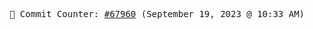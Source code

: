 <p align="center">
    <samp>
        📮 Commit Counter: <a href="https://github.com/Javascript-void0/Javascript-void0/commits/main">#67960</a> (September 19, 2023 @ 10:33 AM)
    </samp>
</p>